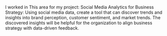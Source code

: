 I worked in This area for my project:
Social Media Analytics for Business Strategy:
Using social media data, create a tool that can discover trends and insights into brand perception, customer sentiment, and market trends. The discovered insights will be helpful for the
organization to align business strategy with data-driven feedback.

